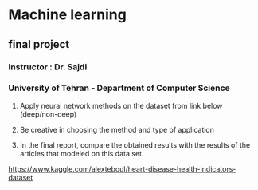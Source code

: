 # Machine learning 
## final project 
###  Instructor : Dr. Sajdi
### University of Tehran - Department of Computer Science

1. Apply neural network methods on the dataset from link below (deep/non-deep)

2. Be creative in choosing the method and type of application

3. In the final report, compare the obtained results with the results of the articles that modeled on this data set.

https://www.kaggle.com/alexteboul/heart-disease-health-indicators-dataset
